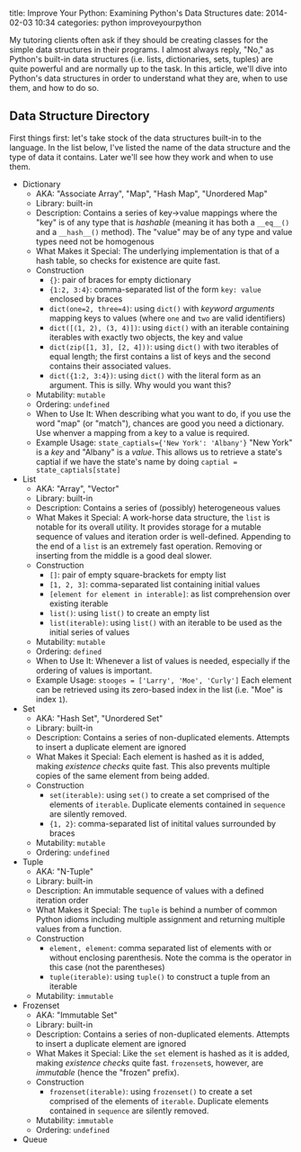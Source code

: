 title: Improve Your Python: Examining Python's Data Structures
date: 2014-02-03 10:34
categories: python improveyourpython

My tutoring clients often ask if they should be creating classes for the simple
data structures in their programs. I almost always reply, "No," as Python's built-in
data structures (i.e. lists, dictionaries, sets, tuples) are quite powerful and
are normally up to the task. In this article, we'll dive into Python's data
structures in order to understand what they are, when to use them, and how to do
so.

## Data Structure Directory

First things first: let's take stock of the data structures built-in to the
language. In the list below, I've listed the name of the data structure and the
type of data it contains. Later we'll see how they work and when to use them.

* Dictionary
    * AKA: "Associate Array", "Map", "Hash Map", "Unordered Map"
    * Library: built-in
    * Description: Contains a series of key->value mappings where the "key" is of any type
      that is *hashable* (meaning it has both a `__eq__()` and a `__hash__()` method).
      The "value" may be of any type and value types need not be homogenous
    * What Makes it Special: The underlying implementation is that of a hash
      table, so checks for existence are quite fast. 
    * Construction 
        * `{}`: pair of braces for empty dictionary 
        * `{1:2, 3:4}`: comma-separated list of the form `key: value` enclosed by braces
        * `dict(one=2, three=4)`: using `dict()` with *keyword arguments* mapping keys to values
          (where `one` and `two` are valid identifiers)
        * `dict([(1, 2), (3, 4)])`: using `dict()` with an iterable containing
          iterables with exactly two objects, the key and value
        * `dict(zip([1, 3], [2, 4]))`: using `dict()` with two iterables of
          equal length; the first contains a list of keys and the second
          contains their associated values.
        * `dict({1:2, 3:4})`: using `dict()` with the literal form as an
          argument. This is silly. Why would you want this?
    * Mutability: `mutable`
    * Ordering: `undefined`
    * When to Use It: When describing what you want to do, if you use the word
      "map" (or "match"), chances are good you need a dictionary. Use whenver a
      mapping from a key to a value is required. 
    * Example Usage: `state_captials={'New York': 'Albany'}` "New York" is a *key*
      and "Albany" is a *value*. This allows us to retrieve a state's captial if
      we have the state's name by doing `captial = state_captials[state]`
* List
    * AKA: "Array", "Vector"
    * Library: built-in
    * Description: Contains a series of (possibly) heterogeneous values
    * What Makes it Special: A work-horse data structure, the `list` is notable
      for its overall utility. It provides storage for a mutable sequence of
      values and iteration order is well-defined. Appending to the end of a
      `list` is an extremely fast operation. Removing or inserting from the
      middle is a good deal slower.
    * Construction
        * `[]`: pair of empty square-brackets for empty list
        * `[1, 2, 3]`: comma-separated list containing initial values
        * `[element for element in interable]`: as list comprehension over
          existing iterable
        * `list()`: using `list()` to create an empty list
        * `list(iterable)`: using `list()` with an iterable to be used as the initial
          series of values 
    * Mutability: `mutable`
    * Ordering: `defined`
    * When to Use It: Whenever a list of values is needed, especially if the ordering 
      of values is important.
    * Example Usage: `stooges = ['Larry', 'Moe', 'Curly']` Each element can be
      retrieved using its zero-based index in the list (i.e. "Moe" is index `1`). 
* Set
    * AKA: "Hash Set", "Unordered Set"
    * Library: built-in
    * Description: Contains a series of non-duplicated elements. Attempts to insert a duplicate element are ignored
    * What Makes it Special: Each element is hashed as it is added, making *existence checks* 
      quite fast. This also prevents multiple copies of the same element from
      being added.
    * Construction
        * `set(iterable)`: using `set()` to create a set comprised of the
          elements of `iterable`. Duplicate elements contained in `sequence` are
          silently removed.
        * `{1, 2}`: comma-separated list of initital values surrounded by braces
    * Mutability: `mutable`
    * Ordering: `undefined`
* Tuple
    * AKA: "N-Tuple"
    * Library: built-in
    * Description: An immutable sequence of values with a defined iteration order
    * What Makes it Special: The `tuple` is behind a number of common Python
    idioms including multiple assignment and returning multiple values from a
    function.
    * Construction
        * `element, element`: comma separated list of elements with or without
          enclosing parenthesis. Note the comma is the operator in this case
          (not the parentheses)
        * `tuple(iterable)`: using `tuple()` to construct a tuple from an
          iterable
    * Mutability: `immutable`
 * Frozenset
    * AKA: "Immutable Set"
    * Library: built-in
    * Description: Contains a series of non-duplicated elements. Attempts to insert a duplicate element are ignored
    * What Makes it Special: Like the `set` element is hashed as it is added, making *existence checks* 
      quite fast. `frozenset`s, however, are *immutable* (hence the "frozen" prefix).
    * Construction
        * `frozenset(iterable)`: using `frozenset()` to create a set comprised of the
          elements of `iterable`. Duplicate elements contained in `sequence` are
          silently removed.
    * Mutability: `immutable`
    * Ordering: `undefined`
* Queue
